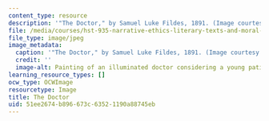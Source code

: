 ```yaml
---
content_type: resource
description: '"The Doctor," by Samuel Luke Fildes, 1891. (Image courtesy of Wikipedia.)'
file: /media/courses/hst-935-narrative-ethics-literary-texts-and-moral-issues-in-medicine-january-iap-2007/51ee2674b896673c63521190a88745eb_hst-935iap07.jpg
file_type: image/jpeg
image_metadata:
  caption: '"The Doctor," by Samuel Luke Fildes, 1891. (Image courtesy of [Wikipedia](http://en.wikipedia.org/wiki/Luke_Fildes).)'
  credit: ''
  image-alt: Painting of an illuminated doctor considering a young patient.
learning_resource_types: []
ocw_type: OCWImage
resourcetype: Image
title: The Doctor
uid: 51ee2674-b896-673c-6352-1190a88745eb
---
```

